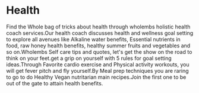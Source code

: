 # Health
 Find the Whole bag of tricks about health through wholembs holistic health coach services.Our health coach discusses health and wellness goal setting to explore all   avenues like Alkaline water benefits, Essential nutrients in food, raw honey health benefits, healthy summer fruits and vegetables and so on.Wholembs Self care tips and   quotes, let's get the show on the road to think on your feet.get a grip on yourself with 5 rules for goal setting ideas.Through Favorite cardio exercise and Physical   activity workouts, you will get fever pitch and fly yourself.By Meal prep techniques you are raring to go to do Healthy Vegan nutritarian main recipes.Join the first one   to be out of the gate to attain health benefits.
